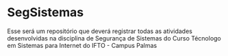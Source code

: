 # SegSistemas
Esse será um repositório que deverá registrar todas as atividades desenvolvidas na disciplina de Segurança de Sistemas do Curso Técnologo em Sistemas para Internet do IFTO - Campus Palmas
